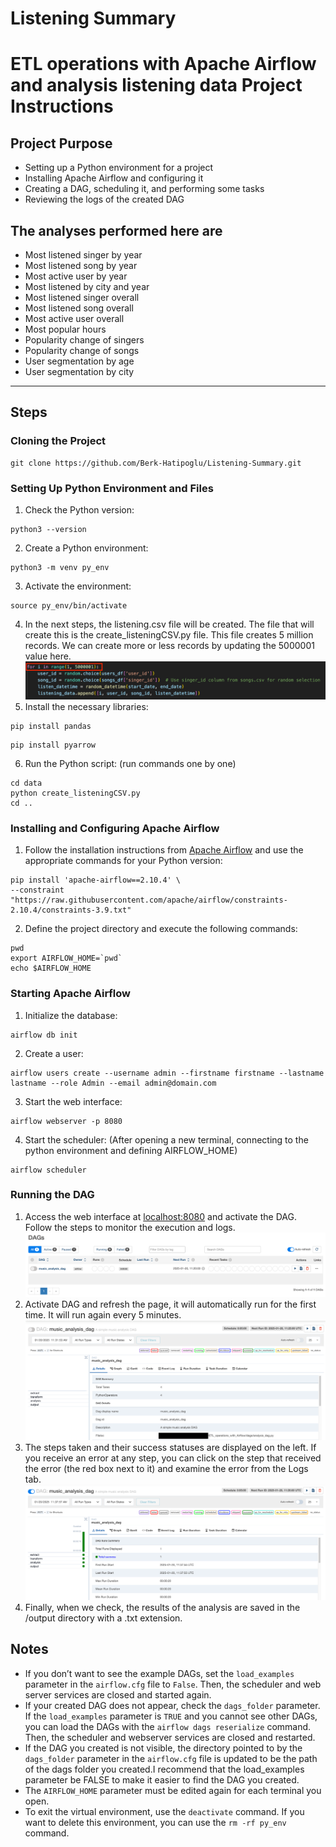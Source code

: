 # Listening Summary
 ETL operations with Apache Airflow and analysis listening data
Project Instructions
====================
Project Purpose
---------------
* Setting up a Python environment for a project
* Installing Apache Airflow and configuring it
* Creating a DAG, scheduling it, and performing some tasks
* Reviewing the logs of the created DAG

The analyses performed here are
---------------
* Most listened singer by year
* Most listened song by year
* Most active user by year
* Most listened by city and year
* Most listened singer overall
* Most listened song overall
* Most active user overall
* Most popular hours
* Popularity change of singers
* Popularity change of songs
* User segmentation by age
* User segmentation by city
---------------------------------------------------------------------------------------------------------------------------------------------------------------------------------------------------------------------------------------------------------------------------------------------------------------------------------------------------------------------------------------
Steps
-----
### Cloning the Project
```
git clone https://github.com/Berk-Hatipoglu/Listening-Summary.git
```
### Setting Up Python Environment and Files
1. Check the Python version:
```
python3 --version
```
2. Create a Python environment:
```
python3 -m venv py_env
```
3. Activate the environment:
```
source py_env/bin/activate
```
4. In the next steps, the listening.csv file will be created. The file that will create this is the create\_listeningCSV.py file. This file creates 5 million records. We can create more or less records by updating the 5000001 value here.
![](screenshots/Picture1.png)
5. Install the necessary libraries:
```
pip install pandas
```
```
pip install pyarrow
```
6. Run the Python script: (run commands one by one)
```
cd data
python create_listeningCSV.py
cd ..
```
### Installing and Configuring Apache Airflow
1. Follow the installation instructions from [Apache Airflow](https://github.com/apache/airflow) and use the appropriate commands for your Python version:
```
pip install 'apache-airflow==2.10.4' \
--constraint "https://raw.githubusercontent.com/apache/airflow/constraints-2.10.4/constraints-3.9.txt"
```
2. Define the project directory and execute the following commands:
```
pwd
export AIRFLOW_HOME=`pwd`
echo $AIRFLOW_HOME
```
### Starting Apache Airflow
1. Initialize the database:
```
airflow db init
```
2. Create a user:
```
airflow users create --username admin --firstname firstname --lastname lastname --role Admin --email admin@domain.com
```
3. Start the web interface:
```
airflow webserver -p 8080
```
4. Start the scheduler: (After opening a new terminal, connecting to the python environment and defining AIRFLOW\_HOME)
```
airflow scheduler
```
### Running the DAG
1. Access the web interface at [localhost:8080](http://localhost:8080) and activate the DAG. Follow the steps to monitor the execution and logs.
![](screenshots/Picture2.png)
2. Activate DAG and refresh the page, it will automatically run for the first time. It will run again every 5 minutes.
![](screenshots/Picture3.png)
3. The steps taken and their success statuses are displayed on the left. If you receive an error at any step, you can click on the step that received the error (the red box next to it) and examine the error from the Logs tab.
![](screenshots/Picture4.png)
4. Finally, when we check, the results of the analysis are saved in the /output directory with a .txt extension.

Notes
---------------
* If you don’t want to see the example DAGs, set the `load_examples` parameter in the `airflow.cfg` file to `False`. Then, the scheduler and web server services are closed and started again.
* If your created DAG does not appear, check the `dags_folder` parameter. If the `load_examples` parameter is `TRUE` and you cannot see other DAGs, you can load the DAGs with the `airflow dags reserialize` command. Then, the scheduler and webserver services are closed and restarted.
* If the DAG you created is not visible, the directory pointed to by the `dags_folder` parameter in the `airflow.cfg` file is updated to be the path of the dags folder you created.I recommend that the load\_examples parameter be FALSE to make it easier to find the DAG you created.
* The `AIRFLOW_HOME` parameter must be edited again for each terminal you open.
* To exit the virtual environment, use the `deactivate` command. If you want to delete this environment, you can use the `rm -rf py_env` command.
